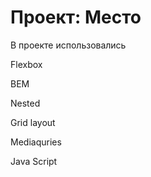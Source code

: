 # Проект: Место
В проекте использовались

Flexbox

BEM

Nested

Grid layout

Mediaquries

Java Script

